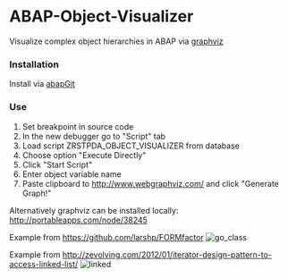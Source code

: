 # ABAP-Object-Visualizer

Visualize complex object hierarchies in ABAP via [graphviz](http://www.graphviz.org/)

### Installation
Install via [abapGit](https://github.com/larshp/abapGit)

### Use
1. Set breakpoint in source code
2. In the new debugger go to "Script" tab
3. Load script ZRSTPDA_OBJECT_VISUALIZER from database
4. Choose option "Execute Directly"
5. Click "Start Script"
6. Enter object variable name
7. Paste clipboard to http://www.webgraphviz.com/ and click "Generate Graph!"

Alternatively graphviz can be installed locally: http://portableapps.com/node/38245

Example from https://github.com/larshp/FORMfactor
![go_class](https://cloud.githubusercontent.com/assets/5888506/9976449/051927b2-5ee5-11e5-945d-4665ba704895.png)

Example from http://zevolving.com/2012/01/iterator-design-pattern-to-access-linked-list/
![linked](https://cloud.githubusercontent.com/assets/5888506/9976450/051bf514-5ee5-11e5-9b20-51b6a9d472b6.png)
